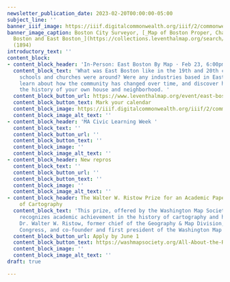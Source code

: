```yaml
---
newsletter_publication_date: 2023-02-20T00:00:00-05:00
subject_line: ''
banner_iiif_image: https://iiif.digitalcommonwealth.org/iiif/2/commonwealth:9k41zj472/797,2175,6739,2385/2000,/0/default.jpg
banner_image_caption: Boston City Surveyor, [_Map of Boston Proper, Charlestown, South
  Boston and East Boston_](https://collections.leventhalmap.org/search/commonwealth:js956k44c)
  (1894)
introductory_text: ''
content_block:
- content_block_header: 'In-Person: East Boston By Map · Feb 23, 6:00pm ET'
  content_block_text: 'What was East Boston like in the 19th and 20th centuries? What
    schools and churches were around? Were any industries based in East Boston? Come
    learn about how the community has changed over time, and discover how to research
    the history of your own house and neighborhood. '
  content_block_button_url: https://www.leventhalmap.org/event/east-boston-by-map/
  content_block_button_text: Mark your calendar
  content_block_image: https://iiif.digitalcommonwealth.org/iiif/2/commonwealth:js956k33v/6414,409,3498,3141/2000,/0/default.jpg
  content_block_image_alt_text: ''
- content_block_header: 'MA Civic Learning Week '
  content_block_text: ''
  content_block_button_url: ''
  content_block_button_text: ''
  content_block_image: ''
  content_block_image_alt_text: ''
- content_block_header: New repros
  content_block_text: ''
  content_block_button_url: ''
  content_block_button_text: ''
  content_block_image: ''
  content_block_image_alt_text: ''
- content_block_header: The Walter W. Ristow Prize for an Academic Paper in the History
    of Cartography
  content_block_text: 'This prize, offered by the Washington Map Society since 1994,
    recognizes academic achievement in the history of cartography and honors the late
    Dr. Walter W. Ristow, former chief of the Geography & Map Division, Library of
    Congress, and co-founder and first president of the Washington Map Society. '
  content_block_button_url: Apply by June 1
  content_block_button_text: https://washmapsociety.org/All-About-the-Ristow-Prize
  content_block_image: ''
  content_block_image_alt_text: ''
draft: true

---
```

